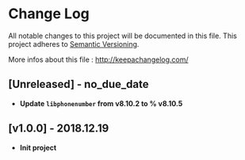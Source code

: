 # Change Log
All notable changes to this project will be documented in this file.
This project adheres to [Semantic Versioning](http://semver.org/).

More infos about this file : http://keepachangelog.com/

## [Unreleased] - no_due_date

- **Update `libphonenumber` from v8.10.2 to  % v8.10.5**

## [v1.0.0] - 2018.12.19

- **Init project**